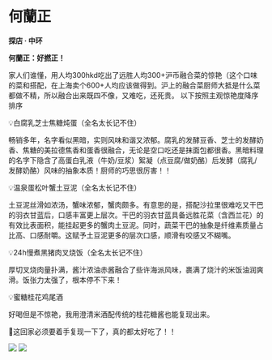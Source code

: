 # 何蘭正

**探店 · 中环**

**何蘭正：好撚正！**

家人们谁懂，用人均300hkd吃出了远胜人均300+沪币融合菜的惊艳（这个口味的菜和搭配，在上海卖个600+人均应该做得到。沪上的融合菜厨师大抵是什么菜都做不精，所以融合出来既四不像，又难吃，还死贵。
以下按照主观惊艳度降序排序

💡白腐乳芝士焦糖炖蛋（全名太长记不住）

畅销多年，名字看似黑暗，实则风味和谐又浓郁。腐乳的发酵豆香、芝士的发酵奶香、焦糖的美拉德焦香和蛋香很融合，无论是空口吃还是抹面包都很香。黑暗料理的名字下隐含了高蛋白乳液（牛奶/豆浆）絮凝（点豆腐/做奶酪）后发酵（腐乳/发酵奶酪）风味的抽象本质！厨师的巧思很厉害！！

💡温泉蛋松叶蟹土豆泥（全名太长记不住）

土豆泥丝滑如浓汤，蟹味浓郁，蟹肉颇多。有意思的是，搭配沙拉里很难吃又干巴的羽衣甘蓝后，口感丰富更上层次。干巴的羽衣甘蓝具备远胜花菜（含西兰花）的有效比表面积，能挂起更多的蟹肉土豆泥。同时，蔬菜干巴的抽象是纤维素质量占比高、口感耐嚼。这赋予土豆泥更多的层次口感，顺滑有咬感又不糊嘴。

💡24h慢煮黑猪肉叉烧饭（全名太长记不住）

厚切叉烧肉量扑满，酱汁浓油赤酱融合了些许海派风味，裹满了烧汁的米饭油润爽滑。饭张力太强了，根本停不下来！

💡蜜糖桂花鸡尾酒

好喝但是不惊艳，我用澄清米酒配传统的桂花糖酱也能复现出来。

🤤这回家必须要着手复现一下了，真的都太好吃了！！

![](Helanzheng1.jpg)
![](Helanzheng2.jpg)
